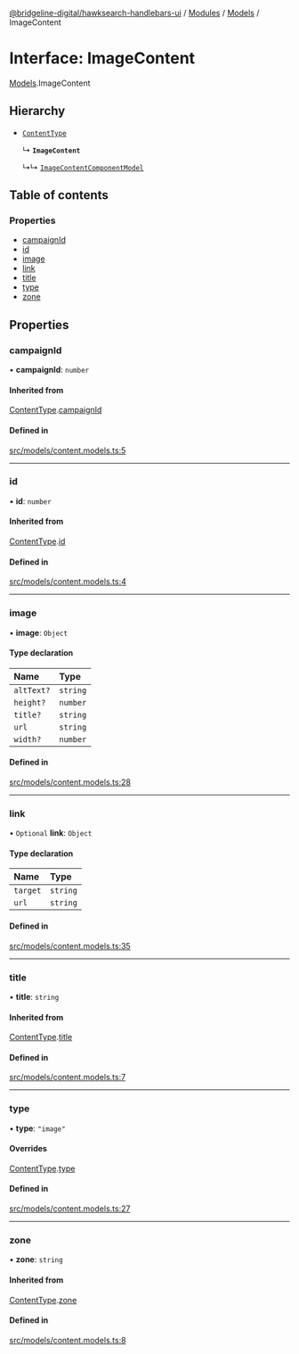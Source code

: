 [@bridgeline-digital/hawksearch-handlebars-ui](../README.md) / [Modules](../modules.md) / [Models](../modules/Models.md) / ImageContent

# Interface: ImageContent

[Models](../modules/Models.md).ImageContent

## Hierarchy

- [`ContentType`](Models.ContentType.md)

  ↳ **`ImageContent`**

  ↳↳ [`ImageContentComponentModel`](Models.ImageContentComponentModel.md)

## Table of contents

### Properties

- [campaignId](Models.ImageContent.md#campaignid)
- [id](Models.ImageContent.md#id)
- [image](Models.ImageContent.md#image)
- [link](Models.ImageContent.md#link)
- [title](Models.ImageContent.md#title)
- [type](Models.ImageContent.md#type)
- [zone](Models.ImageContent.md#zone)

## Properties

### campaignId

• **campaignId**: `number`

#### Inherited from

[ContentType](Models.ContentType.md).[campaignId](Models.ContentType.md#campaignid)

#### Defined in

[src/models/content.models.ts:5](https://bitbucket.org/bridgelinedigital/frontend-handlebars-ui/src/db3ebfe/src/models/content.models.ts#lines-5)

___

### id

• **id**: `number`

#### Inherited from

[ContentType](Models.ContentType.md).[id](Models.ContentType.md#id)

#### Defined in

[src/models/content.models.ts:4](https://bitbucket.org/bridgelinedigital/frontend-handlebars-ui/src/db3ebfe/src/models/content.models.ts#lines-4)

___

### image

• **image**: `Object`

#### Type declaration

| Name | Type |
| :------ | :------ |
| `altText?` | `string` |
| `height?` | `number` |
| `title?` | `string` |
| `url` | `string` |
| `width?` | `number` |

#### Defined in

[src/models/content.models.ts:28](https://bitbucket.org/bridgelinedigital/frontend-handlebars-ui/src/db3ebfe/src/models/content.models.ts#lines-28)

___

### link

• `Optional` **link**: `Object`

#### Type declaration

| Name | Type |
| :------ | :------ |
| `target` | `string` |
| `url` | `string` |

#### Defined in

[src/models/content.models.ts:35](https://bitbucket.org/bridgelinedigital/frontend-handlebars-ui/src/db3ebfe/src/models/content.models.ts#lines-35)

___

### title

• **title**: `string`

#### Inherited from

[ContentType](Models.ContentType.md).[title](Models.ContentType.md#title)

#### Defined in

[src/models/content.models.ts:7](https://bitbucket.org/bridgelinedigital/frontend-handlebars-ui/src/db3ebfe/src/models/content.models.ts#lines-7)

___

### type

• **type**: ``"image"``

#### Overrides

[ContentType](Models.ContentType.md).[type](Models.ContentType.md#type)

#### Defined in

[src/models/content.models.ts:27](https://bitbucket.org/bridgelinedigital/frontend-handlebars-ui/src/db3ebfe/src/models/content.models.ts#lines-27)

___

### zone

• **zone**: `string`

#### Inherited from

[ContentType](Models.ContentType.md).[zone](Models.ContentType.md#zone)

#### Defined in

[src/models/content.models.ts:8](https://bitbucket.org/bridgelinedigital/frontend-handlebars-ui/src/db3ebfe/src/models/content.models.ts#lines-8)
